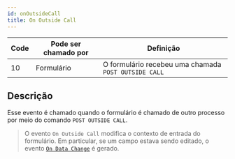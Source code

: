 ```yaml
---
id: onOutsideCall
title: On Outside Call
---
```


| Code | Pode ser chamado por | Definição                                            |
| ---- | -------------------- | ---------------------------------------------------- |
| 10   | Formulário           | O formulário recebeu uma chamada `POST OUTSIDE CALL` |


## Descrição

Esse evento é chamado quando o formulário é chamado de outro processo por meio do comando `POST OUTSIDE CALL`.

> O evento `On Outside Call` modifica o contexto de entrada do formulário. Em particular, se um campo estava sendo editado, o evento [`On Data Change`](onDataChange.md) é gerado.

